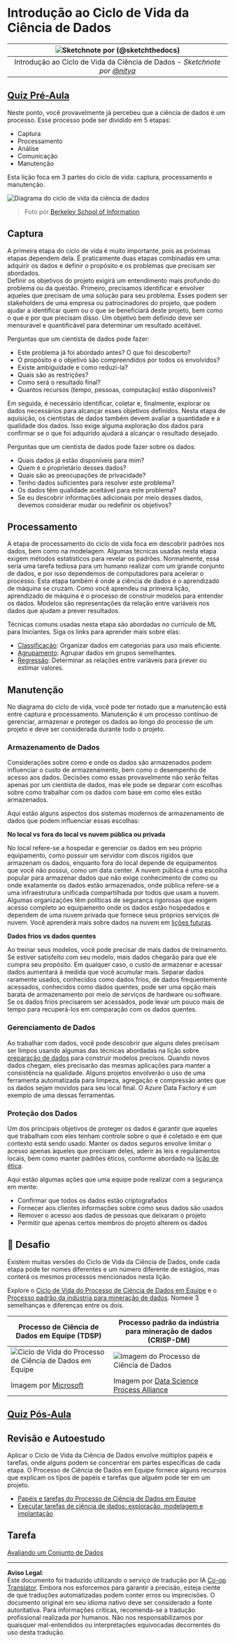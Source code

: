 <!--
CO_OP_TRANSLATOR_METADATA:
{
  "original_hash": "07e12a25d20b8f191e3cb651c27fdb2b",
  "translation_date": "2025-09-06T20:51:18+00:00",
  "source_file": "4-Data-Science-Lifecycle/14-Introduction/README.md",
  "language_code": "br"
}
-->
# Introdução ao Ciclo de Vida da Ciência de Dados

|![ Sketchnote por [(@sketchthedocs)](https://sketchthedocs.dev) ](../../sketchnotes/14-DataScience-Lifecycle.png)|
|:---:|
| Introdução ao Ciclo de Vida da Ciência de Dados - _Sketchnote por [@nitya](https://twitter.com/nitya)_ |

## [Quiz Pré-Aula](https://ff-quizzes.netlify.app/en/ds/quiz/26)

Neste ponto, você provavelmente já percebeu que a ciência de dados é um processo. Esse processo pode ser dividido em 5 etapas:

- Captura
- Processamento
- Análise
- Comunicação
- Manutenção

Esta lição foca em 3 partes do ciclo de vida: captura, processamento e manutenção.

![Diagrama do ciclo de vida da ciência de dados](../../../../translated_images/data-science-lifecycle.a1e362637503c4fb0cd5e859d7552edcdb4aa629a279727008baa121f2d33f32.br.jpg)  
> Foto por [Berkeley School of Information](https://ischoolonline.berkeley.edu/data-science/what-is-data-science/)

## Captura

A primeira etapa do ciclo de vida é muito importante, pois as próximas etapas dependem dela. É praticamente duas etapas combinadas em uma: adquirir os dados e definir o propósito e os problemas que precisam ser abordados.  
Definir os objetivos do projeto exigirá um entendimento mais profundo do problema ou da questão. Primeiro, precisamos identificar e envolver aqueles que precisam de uma solução para seu problema. Esses podem ser stakeholders de uma empresa ou patrocinadores do projeto, que podem ajudar a identificar quem ou o que se beneficiará deste projeto, bem como o que e por que precisam disso. Um objetivo bem definido deve ser mensurável e quantificável para determinar um resultado aceitável.

Perguntas que um cientista de dados pode fazer:
- Este problema já foi abordado antes? O que foi descoberto?
- O propósito e o objetivo são compreendidos por todos os envolvidos?
- Existe ambiguidade e como reduzi-la?
- Quais são as restrições?
- Como será o resultado final?
- Quantos recursos (tempo, pessoas, computação) estão disponíveis?

Em seguida, é necessário identificar, coletar e, finalmente, explorar os dados necessários para alcançar esses objetivos definidos. Nesta etapa de aquisição, os cientistas de dados também devem avaliar a quantidade e a qualidade dos dados. Isso exige alguma exploração dos dados para confirmar se o que foi adquirido ajudará a alcançar o resultado desejado.

Perguntas que um cientista de dados pode fazer sobre os dados:
- Quais dados já estão disponíveis para mim?
- Quem é o proprietário desses dados?
- Quais são as preocupações de privacidade?
- Tenho dados suficientes para resolver este problema?
- Os dados têm qualidade aceitável para este problema?
- Se eu descobrir informações adicionais por meio desses dados, devemos considerar mudar ou redefinir os objetivos?

## Processamento

A etapa de processamento do ciclo de vida foca em descobrir padrões nos dados, bem como na modelagem. Algumas técnicas usadas nesta etapa exigem métodos estatísticos para revelar os padrões. Normalmente, essa seria uma tarefa tediosa para um humano realizar com um grande conjunto de dados, e por isso dependemos de computadores para acelerar o processo. Esta etapa também é onde a ciência de dados e o aprendizado de máquina se cruzam. Como você aprendeu na primeira lição, aprendizado de máquina é o processo de construir modelos para entender os dados. Modelos são representações da relação entre variáveis nos dados que ajudam a prever resultados.

Técnicas comuns usadas nesta etapa são abordadas no currículo de ML para Iniciantes. Siga os links para aprender mais sobre elas:

- [Classificação](https://github.com/microsoft/ML-For-Beginners/tree/main/4-Classification): Organizar dados em categorias para uso mais eficiente.
- [Agrupamento](https://github.com/microsoft/ML-For-Beginners/tree/main/5-Clustering): Agrupar dados em grupos semelhantes.
- [Regressão](https://github.com/microsoft/ML-For-Beginners/tree/main/2-Regression): Determinar as relações entre variáveis para prever ou estimar valores.

## Manutenção

No diagrama do ciclo de vida, você pode ter notado que a manutenção está entre captura e processamento. Manutenção é um processo contínuo de gerenciar, armazenar e proteger os dados ao longo do processo de um projeto e deve ser considerada durante todo o projeto.

### Armazenamento de Dados

Considerações sobre como e onde os dados são armazenados podem influenciar o custo de armazenamento, bem como o desempenho de acesso aos dados. Decisões como essas provavelmente não serão feitas apenas por um cientista de dados, mas ele pode se deparar com escolhas sobre como trabalhar com os dados com base em como eles estão armazenados.

Aqui estão alguns aspectos dos sistemas modernos de armazenamento de dados que podem influenciar essas escolhas:

**No local vs fora do local vs nuvem pública ou privada**

No local refere-se a hospedar e gerenciar os dados em seu próprio equipamento, como possuir um servidor com discos rígidos que armazenam os dados, enquanto fora do local depende de equipamentos que você não possui, como um data center. A nuvem pública é uma escolha popular para armazenar dados que não exige conhecimento de como ou onde exatamente os dados estão armazenados, onde pública refere-se a uma infraestrutura unificada compartilhada por todos que usam a nuvem. Algumas organizações têm políticas de segurança rigorosas que exigem acesso completo ao equipamento onde os dados estão hospedados e dependem de uma nuvem privada que fornece seus próprios serviços de nuvem. Você aprenderá mais sobre dados na nuvem em [lições futuras](https://github.com/microsoft/Data-Science-For-Beginners/tree/main/5-Data-Science-In-Cloud).

**Dados frios vs dados quentes**

Ao treinar seus modelos, você pode precisar de mais dados de treinamento. Se estiver satisfeito com seu modelo, mais dados chegarão para que ele cumpra seu propósito. Em qualquer caso, o custo de armazenar e acessar dados aumentará à medida que você acumular mais. Separar dados raramente usados, conhecidos como dados frios, de dados frequentemente acessados, conhecidos como dados quentes, pode ser uma opção mais barata de armazenamento por meio de serviços de hardware ou software. Se os dados frios precisarem ser acessados, pode levar um pouco mais de tempo para recuperá-los em comparação com os dados quentes.

### Gerenciamento de Dados

Ao trabalhar com dados, você pode descobrir que alguns deles precisam ser limpos usando algumas das técnicas abordadas na lição sobre [preparação de dados](https://github.com/microsoft/Data-Science-For-Beginners/tree/main/2-Working-With-Data/08-data-preparation) para construir modelos precisos. Quando novos dados chegam, eles precisarão das mesmas aplicações para manter a consistência na qualidade. Alguns projetos envolverão o uso de uma ferramenta automatizada para limpeza, agregação e compressão antes que os dados sejam movidos para seu local final. O Azure Data Factory é um exemplo de uma dessas ferramentas.

### Proteção dos Dados

Um dos principais objetivos de proteger os dados é garantir que aqueles que trabalham com eles tenham controle sobre o que é coletado e em que contexto está sendo usado. Manter os dados seguros envolve limitar o acesso apenas àqueles que precisam deles, aderir às leis e regulamentos locais, bem como manter padrões éticos, conforme abordado na [lição de ética](https://github.com/microsoft/Data-Science-For-Beginners/tree/main/1-Introduction/02-ethics).

Aqui estão algumas ações que uma equipe pode realizar com a segurança em mente:
- Confirmar que todos os dados estão criptografados
- Fornecer aos clientes informações sobre como seus dados são usados
- Remover o acesso aos dados de pessoas que deixaram o projeto
- Permitir que apenas certos membros do projeto alterem os dados

## 🚀 Desafio

Existem muitas versões do Ciclo de Vida da Ciência de Dados, onde cada etapa pode ter nomes diferentes e um número diferente de estágios, mas conterá os mesmos processos mencionados nesta lição.

Explore o [Ciclo de Vida do Processo de Ciência de Dados em Equipe](https://docs.microsoft.com/en-us/azure/architecture/data-science-process/lifecycle) e o [Processo padrão da indústria para mineração de dados](https://www.datascience-pm.com/crisp-dm-2/). Nomeie 3 semelhanças e diferenças entre os dois.

|Processo de Ciência de Dados em Equipe (TDSP)|Processo padrão da indústria para mineração de dados (CRISP-DM)|
|--|--|
|![Ciclo de Vida do Processo de Ciência de Dados em Equipe](../../../../translated_images/tdsp-lifecycle2.e19029d598e2e73d5ef8a4b98837d688ec6044fe332c905d4dbb69eb6d5c1d96.br.png) | ![Imagem do Processo de Ciência de Dados](../../../../translated_images/CRISP-DM.8bad2b4c66e62aa75278009e38e3e99902c73b0a6f63fd605a67c687a536698c.br.png) |
| Imagem por [Microsoft](https://docs.microsoft.comazure/architecture/data-science-process/lifecycle) | Imagem por [Data Science Process Alliance](https://www.datascience-pm.com/crisp-dm-2/) |

## [Quiz Pós-Aula](https://ff-quizzes.netlify.app/en/ds/quiz/27)

## Revisão e Autoestudo

Aplicar o Ciclo de Vida da Ciência de Dados envolve múltiplos papéis e tarefas, onde alguns podem se concentrar em partes específicas de cada etapa. O Processo de Ciência de Dados em Equipe fornece alguns recursos que explicam os tipos de papéis e tarefas que alguém pode ter em um projeto.

* [Papéis e tarefas do Processo de Ciência de Dados em Equipe](https://docs.microsoft.com/en-us/azure/architecture/data-science-process/roles-tasks)  
* [Executar tarefas de ciência de dados: exploração, modelagem e implantação](https://docs.microsoft.com/en-us/azure/architecture/data-science-process/execute-data-science-tasks)

## Tarefa

[Avaliando um Conjunto de Dados](assignment.md)

---

**Aviso Legal**:  
Este documento foi traduzido utilizando o serviço de tradução por IA [Co-op Translator](https://github.com/Azure/co-op-translator). Embora nos esforcemos para garantir a precisão, esteja ciente de que traduções automatizadas podem conter erros ou imprecisões. O documento original em seu idioma nativo deve ser considerado a fonte autoritativa. Para informações críticas, recomenda-se a tradução profissional realizada por humanos. Não nos responsabilizamos por quaisquer mal-entendidos ou interpretações equivocadas decorrentes do uso desta tradução.